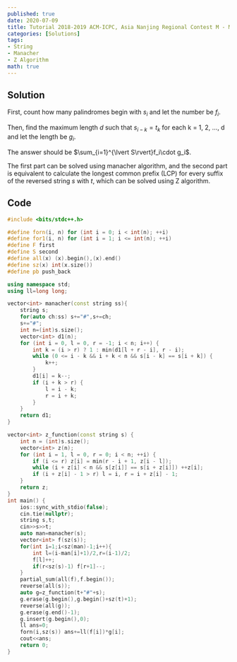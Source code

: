 ```yaml
---
published: true
date: 2020-07-09
title: Tutorial 2018-2019 ACM-ICPC, Asia Nanjing Regional Contest M - Mediocre String Problem
categories: [Solutions]
tags:
- String
- Manacher
- Z Algorithm
math: true
---
```




## Solution

First, count how many palindromes begin with $s_i$ and let the number be $f_i$.

Then, find the maximum length $d$ such that $s_{i - k} = t_k$ for each k = 1, 2, ..., d and let the length be $g_i$.

The answer should be $\sum_{i=1}^{\lvert S\rvert}f_i\cdot g_i$.

The first part can be solved using manacher algorithm, and the second part is equivalent to calculate the longest common prefix (LCP) for every suffix of the reversed string $s$  with $t$, which can be solved using Z algorithm.

## Code

```cpp
#include <bits/stdc++.h>

#define forn(i, n) for (int i = 0; i < int(n); ++i)
#define for1(i, n) for (int i = 1; i <= int(n); ++i)
#define F first
#define S second
#define all(x) (x).begin(),(x).end()
#define sz(x) int(x.size())
#define pb push_back

using namespace std;
using ll=long long;

vector<int> manacher(const string ss){
    string s;
    for(auto ch:ss) s+="#",s+=ch;
    s+="#";
    int n=(int)s.size();
    vector<int> d1(n);
    for (int i = 0, l = 0, r = -1; i < n; i++) {
        int k = (i > r) ? 1 : min(d1[l + r - i], r - i);
        while (0 <= i - k && i + k < n && s[i - k] == s[i + k]) {
            k++;
        }
        d1[i] = k--;
        if (i + k > r) {
            l = i - k;
            r = i + k;
        }
    }
    return d1;
}

vector<int> z_function(const string s) {
    int n = (int)s.size();
    vector<int> z(n);
    for (int i = 1, l = 0, r = 0; i < n; ++i) {
        if (i <= r) z[i] = min(r - i + 1, z[i - l]);
        while (i + z[i] < n && s[z[i]] == s[i + z[i]]) ++z[i];
        if (i + z[i] - 1 > r) l = i, r = i + z[i] - 1;
    }
    return z;
}
int main() {
    ios::sync_with_stdio(false);
    cin.tie(nullptr);
    string s,t;
    cin>>s>>t;
    auto man=manacher(s);
    vector<int> f(sz(s));
    for(int i=1;i<sz(man)-1;i++){
        int l=(i-man[i]+1)/2,r=(i-1)/2;
        f[l]++;
        if(r<sz(s)-1) f[r+1]--;
    }
    partial_sum(all(f),f.begin());
    reverse(all(s));
    auto g=z_function(t+"#"+s);
    g.erase(g.begin(),g.begin()+sz(t)+1);
    reverse(all(g));
    g.erase(g.end()-1);
    g.insert(g.begin(),0);
    ll ans=0;
    forn(i,sz(s)) ans+=ll(f[i])*g[i];
    cout<<ans;
    return 0;
}
```
